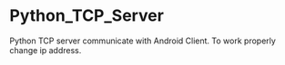 # Python_TCP_Server
Python TCP server communicate with Android Client.
To work properly change ip address.

